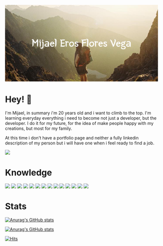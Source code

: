 <!-- ![](https://raw.githubusercontent.com/MijaelFV/MijaelFV/main/Mijael_Eros_Flores_Vega.png) -->
<p align="center">
  <img src="https://raw.githubusercontent.com/MijaelFV/MijaelFV/main/Mijael_Eros_Flores_Vega.png" alt="Mijael's banner"/>
</p>

# Hey! 👋
I'm Mijael, in summary i'm 20 years old and i want to climb to the top. I'm learning everyday everything i need to become not just a developer, but the developer. I do it for my future, for the idea of make people happy with my creations, but most for my family.

At this time i don't have a portfolio page and neither a fully linkedin description of my person but i will have one when i feel ready to find a job.

<a href="https://www.linkedin.com/in/mijaelfv/"><img src="https://img.shields.io/badge/mijaelfv-informational?style=flat&logo=LinkedIn&logoColor=white&color=0A66C2" /></a>

# Knowledge
![](https://img.shields.io/badge/Solidity-informational?style=flat&logo=Solidity&logoColor=black&color=363636)
![](https://img.shields.io/badge/React-informational?style=flat&logo=React&logoColor=black&color=61DAFB)
![](https://img.shields.io/badge/Redux-informational?style=flat&logo=Redux&logoColor=black&color=764ABC)
![](https://img.shields.io/badge/JavaScript-informational?style=flat&logo=JavaScript&logoColor=black&color=F7DF1E)
![](https://img.shields.io/badge/Node.js-informational?style=flat&logo=Node.js&logoColor=black&color=339933)
![](https://img.shields.io/badge/MongoDB-informational?style=flat&logo=MongoDB&logoColor=black&color=47A248)
![](https://img.shields.io/badge/Express-informational?style=flat&logo=Express&logoColor=white&color=000000)
![](https://img.shields.io/badge/Photoshop-informational?style=flat&logo=AdobePhotoshop&logoColor=black&color=31A8FF)
![](https://img.shields.io/badge/Github-informational?style=flat&logo=GitHub&logoColor=white&color=181717)
![](https://img.shields.io/badge/Git-informational?style=flat&logo=Git&logoColor=black&color=F05032)
![](https://img.shields.io/badge/MaterialUI-informational?style=flat&logo=Material-UI&logoColor=black&color=0081CB)
![](https://img.shields.io/badge/Sass-informational?style=flat&logo=Sass&logoColor=black&color=CC6699)
![](https://img.shields.io/badge/Css3-informational?style=flat&logo=CSS3&logoColor=black&color=1572B6)
![](https://img.shields.io/badge/Html-informational?style=flat&logo=HTML5&logoColor=black&color=E34F26)


# Stats
[![Anurag's GitHub stats](https://github-readme-stats.vercel.app/api?username=mijaelfv&count_private=true&show_icons=true&include_all_commits=true&hide_title=true&theme=noctis_minimus)](https://github.com/anuraghazra/github-readme-stats)

[![Anurag's GitHub stats](https://github-readme-stats.vercel.app/api/wakatime?username=@mijaelfv&theme=noctis_minimus&v=2)](https://github.com/anuraghazra/github-readme-stats)

[![Hits](https://hits.seeyoufarm.com/api/count/incr/badge.svg?url=https%3A%2F%2Fgithub.com%2FMijaelFV&count_bg=%2379C83D&title_bg=%23555555&icon=myspace.svg&icon_color=%2370FF00&title=Visitors&edge_flat=false)](https://hits.seeyoufarm.com)

<!---
MijaelFV/MijaelFV is a ✨ special ✨ repository because its `README.md` (this file) appears on your GitHub profile.
You can click the Preview link to take a look at your changes.
--->
